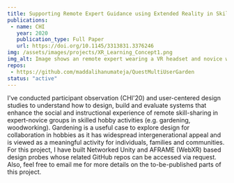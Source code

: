 ```yaml
---
title: Supporting Remote Expert Guidance using Extended Reality in Skilled Hobbies
publications:
 - name: CHI
   year: 2020
   publication_type: Full Paper
   url: https://doi.org/10.1145/3313831.3376246
img: /assets/images/projects/XR_Learning_Concept1.png
img_alt: Image shows an remote expert wearing a VR headset and novice wearing an AR heaset. The expert is able to see the first-person-view of the novice. The expert and novice are talking to each other about how to use a tool (pruning shears in this image).
repos: 
 - https://github.com/maddalihanumateja/QuestMultiUserGarden
status: "active"
---
```

I've conducted participant observation (CHI'20) and user-centered design studies to understand how to design, build and evaluate systems that enhance the social and instructional experience of remote skill-sharing in expert-novice groups in skilled hobby activities (e.g. gardening, woodworking). Gardening is a useful case to explore design for collaboration in hobbies as it has widespread intergenerational appeal and is viewed as a meaningful activity for individuals, families and communities. For this project, I have built Networked Unity and AFRAME (WebXR) based design probes whose related GitHub repos can be accessed via request. Also, feel free to email me for more details on the to-be-published parts of this project.